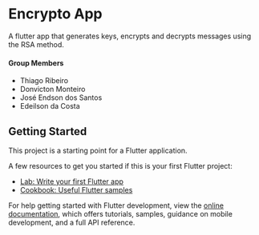 # Encrypto App

A flutter app that generates keys, encrypts and decrypts messages using the RSA method.

#### Group Members

- Thiago Ribeiro
- Donvicton Monteiro
- José Endson dos Santos
- Edeilson da Costa

## Getting Started

This project is a starting point for a Flutter application.

A few resources to get you started if this is your first Flutter project:

- [Lab: Write your first Flutter app](https://docs.flutter.dev/get-started/codelab)
- [Cookbook: Useful Flutter samples](https://docs.flutter.dev/cookbook)

For help getting started with Flutter development, view the
[online documentation](https://docs.flutter.dev/), which offers tutorials,
samples, guidance on mobile development, and a full API reference.
